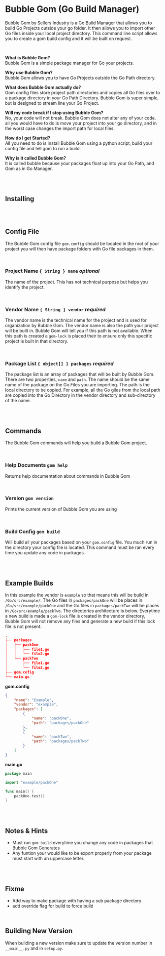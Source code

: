 # Bubble Gom (Go Build Manager)
Bubble Gom by Sellers Industry is a Go Build Manager that allows you to build Go Projects outside your go folder. It then allows you to import other Go files inside your local project directory. This command line script allows you to create a gom build config and it will be built on request.

<br>

**What is Bubble Gom?**<br>
Bubble Gom is a simple package manager for Go your projects.

**Why use Bubble Gom?**<br>
Bubble Gom allows you to have Go Projects outside the Go Path directory.

**What does Bubble Gom actually do?**<br>
Gom config files store project path directories and copies all Go files over to a package directory in your Go Path Directory. Bubble Gom is super simple, but is designed to stream line your Go Project.

**Will my code break if I stop using Bubble Gom?**<br>
No, your code will not break. Bubble Gom does not alter any of your code. all you would have to do is move your project into your go directory, and in the worst case changes the import path for local files. 

**How do I get Started?**<br>
All you need to do is install Bubble Gom using a python script, build your config file and tell gom to run a build.

**Why is it called Bubble Gom?**<br>
It is called bubble because your packages float up into your Go Path, and Gom as in Go Manager.

<br>
<br>

## Installing

<br>
<br>

## Config File
The Bubble Gom config file `gom.config` should be located in the root of your project you will then have package folders with Go file packages in them.

<br>

### Project Name `{ String } name` *optional*
The name of the project. This has not technical purpose but helps you identify the project.

<br>

### Vendor Name `{ String } vendor` *required*
The vendor name is the technical name for the project and is used for organization by Bubble Gom. The vendor name is also the path your project will be built in. Bubble Gom will tell you if this path is not available. When this path is created a `gom-lock` is placed their to ensure only this specific project is built in that directory.

<br>

### Package List `{ object[] } packages` *required*
The package list is an array of packages that will be built by Bubble Gom. There are two properties, `name` and `path`. The name should be the same name of the package on the Go Files you are importing. The path is the local directory to be copied. For example, all the Go giles from the local path are copied into the Go Directory in the vendor directory and sub-directory of the name.


<br>
<br>

## Commands
The Bubble Gom commands will help you build a Bubble Gom project.

<br>

### Help Documents `gom help`
Returns help documentation about commands in Bubble Gom

<br>

### Version `gom version`
Prints the current version of Bubble Gom you are using

<br>

### Build Config `gom build`
Will build all your packages based on your `gom.config` file. You much run in the directory your config file is located. This command must be ran every time you update any code in packages.

<br>
<br>

## Example Builds
In this example the vendor is `example` so that means this will be build in `/Go/src/example/`. The Go files in `packages/packOne` will be places in `/Go/src/example/packOne` and the Go files in `packages/packTwo` will be places in `/Go/src/example/packTwo`. The directories architecture is below. Everytime a new build is made a `gom-lock` file is created in the vendor directory, Bubble Gom will not remove any files and generate a new build if this lock file is not present.
```json
.
├── packages
│   ├── packOne
│   │   ├── file1.go
│   │   └── file2.go
│   └── packTwo
│       ├── file1.go
│       └── file2.go
├── gom.cofig
└── main.go
```

**gom.config**
```JSON
{
    "name": "Example",
    "vendor": "example",
    "packages": [
        {
            "name": "packOne",
            "path": "packages/packOne"
        },
        {
            "name": "packTwo",
            "path": "packages/packTwo"
        }
    ]
}
```

**main.go**
```go
package main

import "example/packOne"

func main() {
    packOne.test()
}
```

<br>
<br>

## Notes & Hints
- Must run `gom build` everytime you change any code in packages that Bubble Gom Generates
- Any funtion your would like to be export properly from your package must start with an uppercase letter.

<br>
<br>


## Fixme
- Add way to make package with having a sub package directory
- add override flag for build to force build

<br>

## Building New Version
When building a new version make sure to update the version number in `__main__.py` and in `setup.py`.